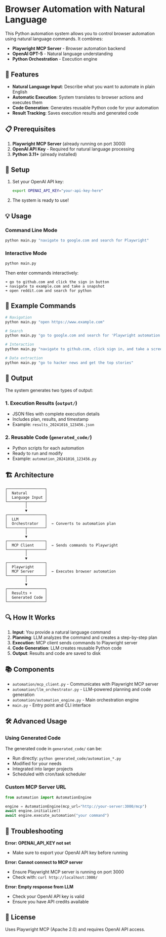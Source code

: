 # Browser Automation with Natural Language

This Python automation system allows you to control browser automation using natural language commands. It combines:
- **Playwright MCP Server** - Browser automation backend
- **OpenAI GPT-5** - Natural language understanding
- **Python Orchestration** - Execution engine

## 🚀 Features

- **Natural Language Input**: Describe what you want to automate in plain English
- **Automatic Execution**: System translates to browser actions and executes them
- **Code Generation**: Generates reusable Python code for your automation
- **Result Tracking**: Saves execution results and generated code

## 📋 Prerequisites

1. **Playwright MCP Server** (already running on port 3000)
2. **OpenAI API Key** - Required for natural language processing
3. **Python 3.11+** (already installed)

## 🔧 Setup

1. Set your OpenAI API key:
   ```bash
   export OPENAI_API_KEY="your-api-key-here"
   ```

2. The system is ready to use!

## 💡 Usage

### Command Line Mode
```bash
python main.py "navigate to google.com and search for Playwright"
```

### Interactive Mode
```bash
python main.py
```

Then enter commands interactively:
```
➜ go to github.com and click the sign in button
➜ navigate to example.com and take a snapshot
➜ open reddit.com and search for python
```

## 📝 Example Commands

```bash
# Navigation
python main.py "open https://www.example.com"

# Search
python main.py "go to google.com and search for 'Playwright automation'"

# Interaction
python main.py "navigate to github.com, click sign in, and take a screenshot"

# Data extraction
python main.py "go to hacker news and get the top stories"
```

## 📂 Output

The system generates two types of output:

### 1. Execution Results (`output/`)
- JSON files with complete execution details
- Includes plan, results, and timestamp
- Example: `results_20241016_123456.json`

### 2. Reusable Code (`generated_code/`)
- Python scripts for each automation
- Ready to run and modify
- Example: `automation_20241016_123456.py`

## 🏗️ Architecture

```
┌─────────────────┐
│  Natural        │
│  Language Input │
└────────┬────────┘
         │
         ▼
┌─────────────────┐
│  LLM            │
│  Orchestrator   │  ← Converts to automation plan
└────────┬────────┘
         │
         ▼
┌─────────────────┐
│  MCP Client     │  ← Sends commands to Playwright
└────────┬────────┘
         │
         ▼
┌─────────────────┐
│  Playwright     │
│  MCP Server     │  ← Executes browser automation
└────────┬────────┘
         │
         ▼
┌─────────────────┐
│  Results +      │
│  Generated Code │
└─────────────────┘
```

## 🔍 How It Works

1. **Input**: You provide a natural language command
2. **Planning**: LLM analyzes the command and creates a step-by-step plan
3. **Execution**: MCP client sends commands to Playwright server
4. **Code Generation**: LLM creates reusable Python code
5. **Output**: Results and code are saved to disk

## 📚 Components

- `automation/mcp_client.py` - Communicates with Playwright MCP server
- `automation/llm_orchestrator.py` - LLM-powered planning and code generation
- `automation/automation_engine.py` - Main orchestration engine
- `main.py` - Entry point and CLI interface

## 🛠️ Advanced Usage

### Using Generated Code

The generated code in `generated_code/` can be:
- Run directly: `python generated_code/automation_*.py`
- Modified for your needs
- Integrated into larger projects
- Scheduled with cron/task scheduler

### Custom MCP Server URL

```python
from automation import AutomationEngine

engine = AutomationEngine(mcp_url="http://your-server:3000/mcp")
await engine.initialize()
await engine.execute_automation("your command")
```

## 🐛 Troubleshooting

**Error: OPENAI_API_KEY not set**
- Make sure to export your OpenAI API key before running

**Error: Cannot connect to MCP server**
- Ensure Playwright MCP server is running on port 3000
- Check with: `curl http://localhost:3000/`

**Error: Empty response from LLM**
- Check your OpenAI API key is valid
- Ensure you have API credits available

## 📄 License

Uses Playwright MCP (Apache 2.0) and requires OpenAI API access.
